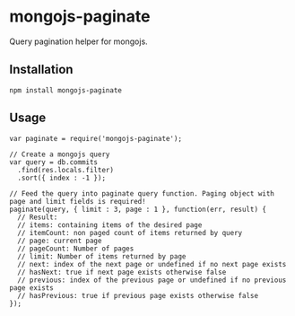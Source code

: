# mongojs-paginate

Query pagination helper for mongojs.

## Installation

    npm install mongojs-paginate

## Usage

    var paginate = require('mongojs-paginate');

    // Create a mongojs query
    var query = db.commits
      .find(res.locals.filter)
      .sort({ index : -1 });

    // Feed the query into paginate query function. Paging object with page and limit fields is required!
    paginate(query, { limit : 3, page : 1 }, function(err, result) {
      // Result:
      // items: containing items of the desired page
      // itemCount: non paged count of items returned by query
      // page: current page
      // pageCount: Number of pages
      // limit: Number of items returned by page
      // next: index of the next page or undefined if no next page exists
      // hasNext: true if next page exists otherwise false
      // previous: index of the previous page or undefined if no previous page exists
      // hasPrevious: true if previous page exists otherwise false
    });

